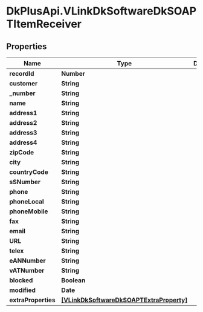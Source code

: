 # DkPlusApi.VLinkDkSoftwareDkSOAPTItemReceiver

## Properties
Name | Type | Description | Notes
------------ | ------------- | ------------- | -------------
**recordId** | **Number** |  | [optional] 
**customer** | **String** |  | [optional] 
**_number** | **String** |  | [optional] 
**name** | **String** |  | [optional] 
**address1** | **String** |  | [optional] 
**address2** | **String** |  | [optional] 
**address3** | **String** |  | [optional] 
**address4** | **String** |  | [optional] 
**zipCode** | **String** |  | [optional] 
**city** | **String** |  | [optional] 
**countryCode** | **String** |  | [optional] 
**sSNumber** | **String** |  | [optional] 
**phone** | **String** |  | [optional] 
**phoneLocal** | **String** |  | [optional] 
**phoneMobile** | **String** |  | [optional] 
**fax** | **String** |  | [optional] 
**email** | **String** |  | [optional] 
**URL** | **String** |  | [optional] 
**telex** | **String** |  | [optional] 
**eANNumber** | **String** |  | [optional] 
**vATNumber** | **String** |  | [optional] 
**blocked** | **Boolean** |  | [optional] 
**modified** | **Date** |  | [optional] 
**extraProperties** | [**[VLinkDkSoftwareDkSOAPTExtraProperty]**](VLinkDkSoftwareDkSOAPTExtraProperty.md) |  | [optional] 


